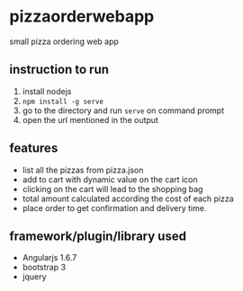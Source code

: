# pizzaorderwebapp
small pizza ordering web app
## instruction to run
1. install nodejs
2. `npm install -g serve`
3. go to the directory and run `serve` on command prompt 
4. open the url mentioned in the output
## features
- list all the pizzas from pizza.json
- add to cart with dynamic value on the cart icon
- clicking on the cart will lead to the shopping bag
- total amount calculated according the cost of each pizza
- place order to get confirmation and delivery time.
## framework/plugin/library used
- Angularjs 1.6.7
- bootstrap 3
- jquery
